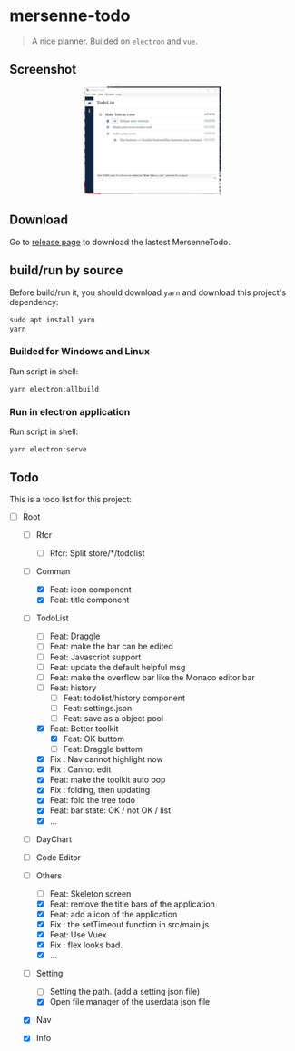 # mersenne-todo

> A nice planner. Builded on `electron` and `vue`.

## Screenshot

<p align="center"><img
  src="./screenshot/mersenne-todo.png"
  width="48%"
></div>

## Download

Go to [release page](https://github.com/PeterlitsZo/MersenneTodo/releases)
to download the lastest MersenneTodo.

## build/run by source

Before build/run it, you should download `yarn` and download this project's
dependency:

``` shell
sudo apt install yarn
yarn
```

### Builded for Windows and Linux

Run script in shell:

``` shell
yarn electron:allbuild
```

### Run in electron application

Run script in shell:

``` shell
yarn electron:serve
```

## Todo

This is a todo list for this project:

- [ ] Root
  - [ ] Rfcr
    - [ ] Rfcr: Split store/*/todolist
  - [ ] Comman
    - [x] Feat: icon component
    - [x] Feat: title component
  - [ ] TodoList
    - [ ] Feat: Draggle
    - [ ] Feat: make the bar can be edited
    - [ ] Feat: Javascript support
    - [ ] Feat: update the default helpful msg
    - [ ] Feat: make the overflow bar like the Monaco editor bar
    - [ ] Feat: history
      - [ ] Feat: todolist/history component
      - [ ] Feat: settings.json
      - [ ] Feat: save as a object pool
    - [x] Feat: Better toolkit
      - [x] Feat: OK buttom
      - [ ] Feat: Draggle buttom
    - [x] Fix : Nav cannot highlight now
    - [x] Fix : Cannot edit
    - [x] Feat: make the toolkit auto pop
    - [x] Fix : folding, then updating
    - [x] Feat: fold the tree todo
    - [x] Feat: bar state: OK / not OK / list
    - [x] ...
  - [ ] DayChart
  - [ ] Code Editor
  - [ ] Others
    - [ ] Feat: Skeleton screen
    - [x] Feat: remove the title bars of the application
    - [x] Feat: add a icon of the application
    - [x] Fix : the setTimeout function in src/main.js
    - [x] Feat: Use Vuex
    - [x] Fix : flex looks bad.
    - [x] ...
  - [ ] Setting
    - [ ] Setting the path. (add a setting json file)
    - [x] Open file manager of the userdata json file
  - [x] Nav
  - [x] Info

